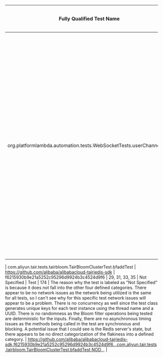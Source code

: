 | Fully Qualified Test Name | Project Name | SHA | Lines that cause failure | Root Cause | Source or Test Code | Why is the test flaky/Why does it fall into its given category? | Full Line in Idoft |
| ------------- | ------------- | ------------- | ------------- | ------------- | ------------- | ------------- | ------------- |
| org.platformlambda.automation.tests.WebSocketTests.userChannelTest | https://github.com/Accenture/mercury | 6b744cdbb2206feca62848df92b3bf542f890be5 | 129, 130, 131 | Asynchronous Timing | Source | The reason why there was an asynchronous timing error at these three lines was that in the original snippet of code, the get() function was invoked immediately after the asynchronous BlockingQueue.poll function was called. The .poll function's time could depend on many factors, and so by checking right after the .poll function was called, there was not enough time given for this function to complete. In doing this, the .get() call would non-deterministically fail. The fix comes from giving the asynchronous call enough time to finish before checking the values of the .get() function. | https://github.com/Accenture/mercury,6b744cdbb2206feca62848df92b3bf542f890be5,extensions/rest-automation-lib,org.platformlambda.automation.tests.WebSocketTests.userChannelTest,NOD,DeveloperFixed,,https://github.com/Accenture/Mercury/commit/47663ff9c7803aa8613a81b3dff71ec9908e2d6e |

| com.aliyun.tair.tests.tairbloom.TairBloomClusterTest.bfaddTest | https://github.com/alibaba/alibabacloud-tairjedis-sdk | f6215930b9e21a5252c95296d9924b3c4524d9f6 | 29, 31, 33, 35 | Not Specified | Test | 174 | The reason why the test is labeled as "Not Specified" is because it does not fall into the other four defined categories. There appear to be no network issues as the network being utilized is the same for all tests, so I can't see why for this specific test network issues will appear to be a problem. There is no concurrency as well since the test class generates unique keys for each test instance using the thread name and a UUID. There is no randomness as the Bloom filter operations being tested are deterministic for the inputs. Finally, there are no asynchronous timing issues as the methods being called in the test are synchronous and blocking. A potential issue that I could see is the Redis server's state, but there appears to be no direct categorization of the flakiness into a defined category. | https://github.com/alibaba/alibabacloud-tairjedis-sdk,f6215930b9e21a5252c95296d9924b3c4524d9f6,.,com.aliyun.tair.tests.tairbloom.TairBloomClusterTest.bfaddTest,NOD,,, |





